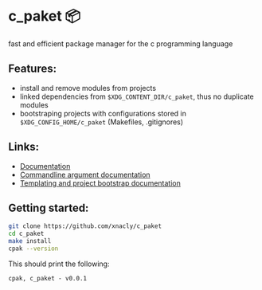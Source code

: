 # c_paket 📦
fast and efficient package manager for the c programming language

## Features:
- install and remove modules from projects
- linked dependencies from `$XDG_CONTENT_DIR/c_paket`, thus no duplicate modules
- bootstraping projects with configurations stored in `$XDG_CONFIG_HOME/c_paket` (Makefiles, .gitignores)

## Links:
- [Documentation](./docs/index.md)
- [Commandline argument documentation](./docs/usage.md)
- [Templating and project bootstrap documentation](./docs/project.md)

## Getting started:

```sh
git clone https://github.com/xnacly/c_paket
cd c_paket
make install
cpak --version
```

This should print the following:

```
cpak, c_paket - v0.0.1
```

